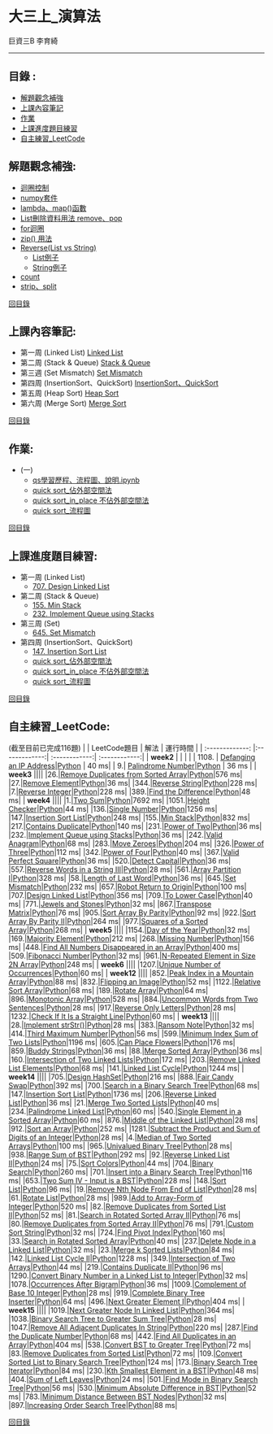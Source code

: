 大三上_演算法
===========
巨資三B 李育綺
***
目錄 :
-----
* [解題觀念補強](#解題觀念補強)
* [上課內容筆記](#上課內容筆記)
* [作業](#作業)
* [上課進度題目練習](#上課進度題目練習)
* [自主練習_LeetCode](#自主練習_LeetCode)

解題觀念補強: 
-----

* [迴圈控制](https://github.com/imucici/my-learning-note/blob/master/%E6%A6%82%E5%BF%B5%E8%A3%9C%E5%BC%B7/%E8%BF%B4%E5%9C%88%E6%8E%A7%E5%88%B6.md)
* [numpy套件](https://github.com/imucici/my-learning-note/blob/master/%E6%A6%82%E5%BF%B5%E8%A3%9C%E5%BC%B7/Numpy%E5%A5%97%E4%BB%B6.md)
* [lambda、map()函數](https://github.com/imucici/my-learning-note/blob/master/%E6%A6%82%E5%BF%B5%E8%A3%9C%E5%BC%B7/lambda%E3%80%81map()%E5%87%BD%E6%95%B8.md)
* [List刪除資料用法  remove、pop](https://github.com/imucici/my-learning-note/blob/master/%E6%A6%82%E5%BF%B5%E8%A3%9C%E5%BC%B7/List%E5%88%AA%E9%99%A4%E8%B3%87%E6%96%99%E7%94%A8%E6%B3%95%20%20remove%E3%80%81pop.ipynb)
* [for迴圈](https://github.com/imucici/my-learning-note/blob/master/%E6%A6%82%E5%BF%B5%E8%A3%9C%E5%BC%B7/for%E8%BF%B4%E5%9C%88.ipynb)
* [zip() 用法](https://github.com/imucici/my-learning-note/blob/master/%E6%A6%82%E5%BF%B5%E8%A3%9C%E5%BC%B7/zip()%20%E7%94%A8%E6%B3%95.ipynb)
* [Reverse(List vs String)](https://github.com/imucici/my-learning-note/blob/master/%E6%A6%82%E5%BF%B5%E8%A3%9C%E5%BC%B7/Reverse(List%20vs%20String))
  * [List例子](https://github.com/imucici/my-learning-note/blob/master/LeetCode/week3/344.Reverse%20String.ipynb)
  * [String例子](https://github.com/imucici/my-learning-note/blob/master/LeetCode/week4/557.%20Reverse%20Words%20in%20a%20String%20III.ipynb)
* [count](https://github.com/imucici/my-learning-note/blob/master/%E6%A6%82%E5%BF%B5%E8%A3%9C%E5%BC%B7/count.ipynb)
* [strip、split](https://github.com/imucici/my-learning-note/blob/master/%E6%A6%82%E5%BF%B5%E8%A3%9C%E5%BC%B7/strip%E3%80%81split.md)


[回目錄](https://github.com/imucici/my-learning-note#%E7%9B%AE%E9%8C%84-)

上課內容筆記: 
---------
* 第一周 (Linked List) [Linked List](https://github.com/imucici/my-learning-note/blob/master/%E4%B8%8A%E8%AA%B2%E5%85%A7%E5%AE%B9%E7%AD%86%E8%A8%98/%E7%AC%AC%E4%B8%80%E9%80%B1%E4%B8%8A%E8%AA%B2%E9%80%B2%E5%BA%A6.md)
* 第二周 (Stack & Queue) [Stack & Queue](https://github.com/imucici/my-learning-note/blob/master/%E4%B8%8A%E8%AA%B2%E5%85%A7%E5%AE%B9%E7%AD%86%E8%A8%98/%E7%AC%AC%E4%BA%8C%E9%80%B1%E4%B8%8A%E8%AA%B2%E9%80%B2%E5%BA%A6.md)
* 第三週 (Set Mismatch) [Set Mismatch](https://github.com/imucici/my-learning-note/blob/master/%E4%B8%8A%E8%AA%B2%E5%85%A7%E5%AE%B9%E7%AD%86%E8%A8%98/%E7%AC%AC%E4%B8%89%E9%80%B1%E4%B8%8A%E8%AA%B2%E9%80%B2%E5%BA%A6.md)
* 第四周 (InsertionSort、QuickSort) [InsertionSort、QuickSort](https://github.com/imucici/my-learning-note/blob/master/%E4%B8%8A%E8%AA%B2%E5%85%A7%E5%AE%B9%E7%AD%86%E8%A8%98/%E7%AC%AC%E5%9B%9B%E9%80%B1%E4%B8%8A%E8%AA%B2%E9%80%B2%E5%BA%A6.md)
* 第五周 (Heap Sort) [Heap Sort](https://github.com/imucici/my-learning-note/blob/master/%E4%B8%8A%E8%AA%B2%E5%85%A7%E5%AE%B9%E7%AD%86%E8%A8%98/%E7%AC%AC%E4%BA%94%E9%80%B1%E4%B8%8A%E8%AA%B2%E9%80%B2%E5%BA%A6.md)
* 第六周 (Merge Sort) [Merge Sort](https://github.com/imucici/my-learning-note/blob/master/%E4%B8%8A%E8%AA%B2%E5%85%A7%E5%AE%B9%E7%AD%86%E8%A8%98/%E7%AC%AC%E5%85%AD%E9%80%B1%E4%B8%8A%E8%AA%B2%E9%80%B2%E5%BA%A6.md)


[回目錄](https://github.com/imucici/my-learning-note#%E7%9B%AE%E9%8C%84-)


作業:
----

* (一)
  * [qs學習歷程、流程圖、說明.ipynb](https://github.com/imucici/my-learning-note/blob/master/%E4%B8%8A%E8%AA%B2%E5%85%A7%E5%AE%B9%E7%AD%86%E8%A8%98/quick%20sort/qs%E5%AD%B8%E7%BF%92%E6%AD%B7%E7%A8%8B%E3%80%81%E6%B5%81%E7%A8%8B%E5%9C%96%E3%80%81%E8%AA%AA%E6%98%8E.ipynb)
  * [quick sort_佔外部空間法](https://github.com/imucici/my-learning-note/blob/master/%E4%B8%8A%E8%AA%B2%E5%85%A7%E5%AE%B9%E7%AD%86%E8%A8%98/quick%20sort/quick%20sort_%E4%BD%94%E5%A4%96%E9%83%A8%E7%A9%BA%E9%96%93%E6%B3%95.ipynb)
  * [quick sort_in_place 不佔外部空間法](https://github.com/imucici/my-learning-note/blob/master/%E4%B8%8A%E8%AA%B2%E5%85%A7%E5%AE%B9%E7%AD%86%E8%A8%98/quick%20sort/quick%20sort_in_place%20%E4%B8%8D%E4%BD%94%E5%A4%96%E9%83%A8%E7%A9%BA%E9%96%93%E6%B3%95.ipynb)
  * [quick sort_流程圖](https://github.com/imucici/my-learning-note/blob/master/%E4%B8%8A%E8%AA%B2%E5%85%A7%E5%AE%B9%E7%AD%86%E8%A8%98/quick%20sort/quick%20sort_%E6%B5%81%E7%A8%8B%E5%9C%96.png)


[回目錄](https://github.com/imucici/my-learning-note#%E7%9B%AE%E9%8C%84-)

上課進度題目練習: 
------
* 第一周 (Linked List) 
  * [707. Design Linked List](https://github.com/imucici/my-learning-note/blob/master/LeetCode/week4/707.%20Design%20Linked%20List.ipynb)
* 第二周 (Stack & Queue)
  * [155. Min Stack](https://github.com/imucici/my-learning-note/blob/master/LeetCode/week4/155.%20Min%20Stack.ipynb)
  * [232. Implement Queue using Stacks](https://github.com/imucici/my-learning-note/blob/master/LeetCode/week4/232.%20Implement%20Queue%20using%20Stacks.ipynb)
* 第三周 (Set)
  * [645. Set Mismatch](https://github.com/imucici/my-learning-note/blob/master/LeetCode/week4/645.%20Set%20Mismatch.ipynb)
* 第四周 (InsertionSort、QuickSort)
  * [147. Insertion Sort List](https://github.com/imucici/my-learning-note/blob/master/LeetCode/week4/147.%20Insertion%20Sort%20List.ipynb)
  * [quick sort_佔外部空間法](https://github.com/imucici/my-learning-note/blob/master/%E4%B8%8A%E8%AA%B2%E5%85%A7%E5%AE%B9%E7%AD%86%E8%A8%98/quick%20sort/quick%20sort_%E4%BD%94%E5%A4%96%E9%83%A8%E7%A9%BA%E9%96%93%E6%B3%95.ipynb)
  * [quick sort_in_place 不佔外部空間法](https://github.com/imucici/my-learning-note/blob/master/%E4%B8%8A%E8%AA%B2%E5%85%A7%E5%AE%B9%E7%AD%86%E8%A8%98/quick%20sort/quick%20sort_in_place%20%E4%B8%8D%E4%BD%94%E5%A4%96%E9%83%A8%E7%A9%BA%E9%96%93%E6%B3%95.ipynb)
  * [quick sort_流程圖](https://github.com/imucici/my-learning-note/blob/master/%E4%B8%8A%E8%AA%B2%E5%85%A7%E5%AE%B9%E7%AD%86%E8%A8%98/quick%20sort/quick%20sort_%E6%B5%81%E7%A8%8B%E5%9C%96.png)

[回目錄](https://github.com/imucici/my-learning-note#%E7%9B%AE%E9%8C%84-)

自主練習_LeetCode: 
-----
(截至目前已完成116題)
|         |     LeetCode題目     |  解法  | 運行時間 |
| :-------------: |:-------------:| :------------:| :------------:|
| **week2**        |       |  |  |
| 1108.        | [Defanging an IP Address](https://leetcode.com/problems/defanging-an-ip-address/)|[Python](https://github.com/imucici/my-learning-note/blob/master/LeetCode/week2/1108.Defanging%20an%20IP%20Address.ipynb) | 40 ms|
| 9.| [Palindrome Number](https://leetcode.com/problems/palindrome-number/)|[Python](https://github.com/imucici/my-learning-note/blob/master/LeetCode/week2/9.Palindrome%20Number.ipynb) | 36 ms  |
| **week3** ||||
|26.|[Remove Duplicates from Sorted Array](https://leetcode.com/problems/remove-duplicates-from-sorted-array/)|[Python](https://github.com/imucici/my-learning-note/blob/master/LeetCode/week3/26.%20Remove%20Duplicates%20from%20Sorted%20Array.ipynb)|576 ms|
|27.|[Remove Element](https://leetcode.com/problems/remove-element/)|[Python](https://github.com/imucici/my-learning-note/blob/master/LeetCode/week3/27.Remove%20Element.ipynb)|36 ms|
|344.|[Reverse String](https://leetcode.com/problems/reverse-string/)|[Python](https://github.com/imucici/my-learning-note/blob/master/LeetCode/week3/344.Reverse%20String.ipynb)|228 ms|
|7.|[Reverse Integer](https://leetcode.com/problems/reverse-integer/)|[Python](https://github.com/imucici/my-learning-note/blob/master/LeetCode/week3/7.Reverse%20Integer.ipynb)|228 ms|
|389.|[Find the Difference](https://leetcode.com/problems/find-the-difference/)|[Python](https://github.com/imucici/my-learning-note/blob/master/LeetCode/week3/389.%20Find%20the%20Difference.ipynb)|48 ms|
| **week4** ||||
|1.|[Two Sum](https://leetcode.com/problems/two-sum/)|[Python](https://github.com/imucici/my-learning-note/blob/master/LeetCode/week4/1.%20Two%20Sum.ipynb)|7692 ms|
|1051.|[Height Checker](https://leetcode.com/problems/height-checker/)|[Python](https://github.com/imucici/my-learning-note/blob/master/LeetCode/week4/1051.%20Height%20Checker.ipynb)|44 ms|
|136.|[Single Number](https://leetcode.com/problems/single-number/)|[Python](https://github.com/imucici/my-learning-note/blob/master/LeetCode/week4/136.%20Single%20Number.ipynb)|1256 ms|
|147.|[Insertion Sort List](https://leetcode.com/problems/insertion-sort-list/)|[Python](https://github.com/imucici/my-learning-note/blob/master/LeetCode/week4/147.%20Insertion%20Sort%20List.ipynb)|248 ms|
|155.|[Min Stack](https://leetcode.com/problems/min-stack/)|[Python](https://github.com/imucici/my-learning-note/blob/master/LeetCode/week4/155.%20Min%20Stack.ipynb)|832 ms|
|217.|[Contains Duplicate](https://leetcode.com/problems/contains-duplicate/)|[Python](https://github.com/imucici/my-learning-note/blob/master/LeetCode/week4/217.%20Contains%20Duplicate.ipynb)|140 ms|
|231.|[Power of Two](https://leetcode.com/problems/power-of-two/)|[Python](https://github.com/imucici/my-learning-note/blob/master/LeetCode/week4/231.%20Power%20of%20Two.ipynb)|36 ms|
|232.|[Implement Queue using Stacks](https://leetcode.com/problems/implement-queue-using-stacks/submissions/)|[Python](https://github.com/imucici/my-learning-note/blob/master/LeetCode/week4/232.%20Implement%20Queue%20using%20Stacks.ipynb)|36 ms|
|242.|[Valid Anagram](https://leetcode.com/problems/valid-anagram/submissions/)|[Python](https://github.com/imucici/my-learning-note/blob/master/LeetCode/week4/242.%20Valid%20Anagram.ipynb)|68 ms|
|283.|[Move Zeroes](https://leetcode.com/problems/move-zeroes/)|[Python](https://github.com/imucici/my-learning-note/blob/master/LeetCode/week4/283.%20Move%20Zeroes.ipynb)|204 ms|
|326.|[Power of Three](https://leetcode.com/problems/power-of-three/)|[Python](https://github.com/imucici/my-learning-note/blob/master/LeetCode/week4/326.%20Power%20of%20Three.ipynb)|112 ms|
|342.|[Power of Four](https://leetcode.com/problems/power-of-four/)|[Python](https://github.com/imucici/my-learning-note/blob/master/LeetCode/week4/342.%20Power%20of%20Four.ipynb)|40 ms|
|367.|[Valid Perfect Square](https://leetcode.com/problems/valid-perfect-square/)|[Python](https://github.com/imucici/my-learning-note/blob/master/LeetCode/week4/367.%20Valid%20Perfect%20Square.ipynb)|36 ms|
|520.|[Detect Capital](https://leetcode.com/problems/detect-capital/)|[Python](https://github.com/imucici/my-learning-note/blob/master/LeetCode/week4/520.%20Detect%20Capital.ipynb)|36 ms|
|557.|[Reverse Words in a String III](https://leetcode.com/problems/reverse-words-in-a-string-iii/)|[Python](https://github.com/imucici/my-learning-note/blob/master/LeetCode/week4/557.%20Reverse%20Words%20in%20a%20String%20III.ipynb)|28 ms|
|561.|[Array Partition I](https://leetcode.com/problems/array-partition-i/)|[Python](https://github.com/imucici/my-learning-note/blob/master/LeetCode/week4/561.%20Array%20Partition%20I.ipynb)|328 ms|
|58.|[Length of Last Word](https://leetcode.com/problems/length-of-last-word/)|[Python](https://github.com/imucici/my-learning-note/blob/master/LeetCode/week4/58.%20Length%20of%20Last%20Word.ipynb)|36 ms|
|645.|[Set Mismatch](https://leetcode.com/problems/set-mismatch/)|[Python](https://github.com/imucici/my-learning-note/blob/master/LeetCode/week4/645.%20Set%20Mismatch.ipynb)|232 ms|
|657.|[Robot Return to Origin](https://leetcode.com/problems/robot-return-to-origin/)|[Python](https://github.com/imucici/my-learning-note/blob/master/LeetCode/week4/657.%20Robot%20Return%20to%20Origin.ipynb)|100 ms|
|707.|[Design Linked List](https://leetcode.com/problems/design-linked-list/)|[Python](https://github.com/imucici/my-learning-note/blob/master/LeetCode/week4/707.%20Design%20Linked%20List.ipynb)|356 ms|
|709.|[To Lower Case](https://leetcode.com/problems/to-lower-case/)|[Python](https://github.com/imucici/my-learning-note/blob/master/LeetCode/week4/709.%20To%20Lower%20Case.ipynb)|40 ms|
|771.|[Jewels and Stones](https://leetcode.com/problems/jewels-and-stones/)|[Python](https://github.com/imucici/my-learning-note/blob/master/LeetCode/week4/771.%20Jewels%20and%20Stones.ipynb)|32 ms|
|867.|[Transpose Matrix](https://leetcode.com/problems/transpose-matrix/)|[Python](https://github.com/imucici/my-learning-note/blob/master/LeetCode/week4/867.%20Transpose%20Matrix.ipynb)|76 ms|
|905.|[Sort Array By Parity](https://leetcode.com/problems/sort-array-by-parity/)|[Python](https://github.com/imucici/my-learning-note/blob/master/LeetCode/week4/905.%20Sort%20Array%20By%20Parity.ipynb)|92 ms|
|922.|[Sort Array By Parity II](https://leetcode.com/problems/sort-array-by-parity-ii/)|[Python](https://github.com/imucici/my-learning-note/blob/master/LeetCode/week4/922.%20Sort%20Array%20By%20Parity%20II.ipynb)|264 ms|
|977.|[Squares of a Sorted Array](https://leetcode.com/problems/squares-of-a-sorted-array/)|[Python](https://github.com/imucici/my-learning-note/blob/master/LeetCode/week4/977.%20Squares%20of%20a%20Sorted%20Array.ipynb)|268 ms|
| **week5** ||||
|1154.|[Day of the Year](https://leetcode.com/problems/day-of-the-year/)|[Python](https://github.com/imucici/my-learning-note/blob/master/LeetCode/week5/1154.%20Day%20of%20the%20Year.ipynb)|32 ms|
|169.|[Majority Element](https://leetcode.com/problems/majority-element/)|[Python](https://github.com/imucici/my-learning-note/blob/master/LeetCode/week5/169.%20Majority%20Element.ipynb)|212 ms|
|268.|[Missing Number](https://leetcode.com/problems/missing-number/)|[Python](https://github.com/imucici/my-learning-note/blob/master/LeetCode/week5/268.%20Missing%20Number.ipynb)|156 ms|
|448.|[Find All Numbers Disappeared in an Array](https://leetcode.com/problems/find-all-numbers-disappeared-in-an-array/)|[Python](https://github.com/imucici/my-learning-note/blob/master/LeetCode/week5/448.%20Find%20All%20Numbers%20Disappeared%20in%20an%20Array.ipynb)|400 ms|
|509.|[Fibonacci Number](https://leetcode.com/problems/fibonacci-number/)|[Python](https://github.com/imucici/my-learning-note/blob/master/LeetCode/week5/509.%20Fibonacci%20Number.ipynb)|32 ms|
|961.|[N-Repeated Element in Size 2N Array](https://leetcode.com/problems/n-repeated-element-in-size-2n-array/)|[Python](https://github.com/imucici/my-learning-note/blob/master/LeetCode/week5/961.%20N-Repeated%20Element%20in%20Size%202N%20Array.ipynb)|248 ms|
| **week6** ||||
|1207.|[Unique Number of Occurrences](https://leetcode.com/problems/unique-number-of-occurrences/)|[Python](https://github.com/imucici/my-learning-note/tree/master/LeetCode/week6)|60 ms|
| **week12** ||||
|852.|[Peak Index in a Mountain Array](https://leetcode.com/problems/peak-index-in-a-mountain-array/)|[Python](https://github.com/imucici/my-learning-note/blob/master/LeetCode/week12/852.%20Peak%20Index%20in%20a%20Mountain%20Array.ipynb)|88 ms|
|832.|[Flipping an Image](https://leetcode.com/problems/flipping-an-image/)|[Python](https://github.com/imucici/my-learning-note/blob/master/LeetCode/week12/832.%20Flipping%20an%20Image.ipynb)|52 ms|
|1122.|[Relative Sort Array](https://leetcode.com/problems/relative-sort-array/)|[Python](https://github.com/imucici/my-learning-note/blob/master/LeetCode/week12/1122.%20Relative%20Sort%20Array.ipynb)|68 ms|
|189.|[Rotate Array](https://leetcode.com/problems/rotate-array/)|[Python](https://github.com/imucici/my-learning-note/blob/master/LeetCode/week12/189.%20Rotate%20Array.ipynb)|64 ms|
|896.|[Monotonic Array](https://leetcode.com/problems/monotonic-array/)|[Python](https://github.com/imucici/my-learning-note/blob/master/LeetCode/week12/896.%20Monotonic%20Array.ipynb)|528 ms|
|884.|[Uncommon Words from Two Sentences](https://leetcode.com/problems/uncommon-words-from-two-sentences/)|[Python](https://github.com/imucici/my-learning-note/blob/master/LeetCode/week12/884.%20Uncommon%20Words%20from%20Two%20Sentences.ipynb)|28 ms|
|917.|[Reverse Only Letters](https://leetcode.com/problems/reverse-only-letters/)|[Python](https://github.com/imucici/my-learning-note/blob/master/LeetCode/week12/917.%20Reverse%20Only%20Letters.ipynb)|28 ms|
|1232.|[Check If It Is a Straight Line](https://leetcode.com/problems/check-if-it-is-a-straight-line/)|[Python](https://github.com/imucici/my-learning-note/blob/master/LeetCode/week12/1232.%20Check%20If%20It%20Is%20a%20Straight%20Line.ipynb)|60 ms|
| **week13** ||||
|28.|[Implement strStr()](https://leetcode.com/problems/implement-strstr/)|[Python](https://github.com/imucici/my-learning-note/blob/master/LeetCode/week13/28.%20Implement%20strStr().ipynb)|28 ms|
|383.|[Ransom Note](https://leetcode.com/problems/ransom-note/)|[Python](https://github.com/imucici/my-learning-note/blob/master/LeetCode/week13/383.%20Ransom%20Note.ipynb)|32 ms|
|414.|[Third Maximum Number](https://leetcode.com/problems/third-maximum-number/)|[Python](https://github.com/imucici/my-learning-note/blob/master/LeetCode/week13/414.%20Third%20Maximum%20Number.ipynb)|56 ms|
|599.|[Minimum Index Sum of Two Lists](https://leetcode.com/problems/minimum-index-sum-of-two-lists/)|[Python](https://github.com/imucici/my-learning-note/blob/master/LeetCode/week13/599.%20Minimum%20Index%20Sum%20of%20Two%20Lists.ipynb)|1196 ms|
|605.|[Can Place Flowers](https://leetcode.com/problems/can-place-flowers/)|[Python](https://github.com/imucici/my-learning-note/blob/master/LeetCode/week13/605.%20Can%20Place%20Flowers.ipynb)|176 ms|
|859.|[Buddy Strings](https://leetcode.com/problems/buddy-strings/)|[Python](https://github.com/imucici/my-learning-note/blob/master/LeetCode/week13/859.%20Buddy%20Strings.ipynb)|36 ms|
|88.|[Merge Sorted Array](https://leetcode.com/problems/merge-sorted-array/)|[Python](https://github.com/imucici/my-learning-note/blob/master/LeetCode/week13/88.%20Merge%20Sorted%20Array.ipynb)|36 ms|
|160.|[Intersection of Two Linked Lists](https://leetcode.com/problems/intersection-of-two-linked-lists/)|[Python](https://github.com/imucici/my-learning-note/blob/master/LeetCode/week13/160.%20Intersection%20of%20Two%20Linked%20Lists.ipynb)|172 ms|
|203.|[Remove Linked List Elements](https://leetcode.com/problems/remove-linked-list-elements/)|[Python](https://github.com/imucici/my-learning-note/blob/master/LeetCode/week13/203.%20Remove%20Linked%20List%20Elements.ipynb)|68 ms|
|141.|[Linked List Cycle](https://leetcode.com/problems/linked-list-cycle/)|[Python](https://github.com/imucici/my-learning-note/blob/master/LeetCode/week13/141.%20Linked%20List%20Cycle.ipynb)|1244 ms|
| **week14** ||||
|705.|[Design HashSet](https://leetcode.com/problems/design-hashset/)|[Python](https://github.com/imucici/my-learning-note/blob/master/LeetCode/week14/705.%20Design%20HashSet.ipynb)|216 ms|
|888.|[Fair Candy Swap](https://leetcode.com/problems/fair-candy-swap/)|[Python](https://github.com/imucici/my-learning-note/blob/master/LeetCode/week14/888.%20Fair%20Candy%20Swap.ipynb)|392 ms|
|700.|[Search in a Binary Search Tree](https://leetcode.com/problems/search-in-a-binary-search-tree/)|[Python](https://github.com/imucici/my-learning-note/blob/master/LeetCode/week14/700.%20Search%20in%20a%20Binary%20Search%20Tree.ipynb)|68 ms|
|147.|[Insertion Sort List](https://leetcode.com/problems/insertion-sort-list/)|[Python](https://github.com/imucici/my-learning-note/blob/master/LeetCode/week14/147.Insertion%20Sort%20List.ipynb)|1736 ms|
|206.|[Reverse Linked List](https://leetcode.com/problems/reverse-linked-list/)|[Python](https://github.com/imucici/my-learning-note/blob/master/LeetCode/week14/206.%20Reverse%20Linked%20List.ipynb)|36 ms|
|21.|[Merge Two Sorted Lists](https://leetcode.com/problems/merge-two-sorted-lists/)|[Python](https://github.com/imucici/my-learning-note/blob/master/LeetCode/week14/21.%20Merge%20Two%20Sorted%20Lists.ipynb)|40 ms|
|234.|[Palindrome Linked List](https://leetcode.com/problems/palindrome-linked-list/)|[Python](https://github.com/imucici/my-learning-note/blob/master/LeetCode/week14/234.%20Palindrome%20Linked%20List.ipynb)|60 ms|
|540.|[Single Element in a Sorted Array](https://leetcode.com/problems/single-element-in-a-sorted-array/)|[Python](https://github.com/imucici/my-learning-note/blob/master/LeetCode/week14/540.%20Single%20Element%20in%20a%20Sorted%20Array.ipynb)|60 ms|
|876.|[Middle of the Linked List](https://leetcode.com/problems/middle-of-the-linked-list/)|[Python](https://github.com/imucici/my-learning-note/blob/master/LeetCode/week14/876.%20Middle%20of%20the%20Linked%20List.ipynb)|28 ms|
|912.|[Sort an Array](https://leetcode.com/problems/sort-an-array/)|[Python](https://github.com/imucici/my-learning-note/blob/master/LeetCode/week14/912.%20Sort%20an%20Array.ipynb)|252 ms|
|1281.|[Subtract the Product and Sum of Digits of an Integer](https://leetcode.com/problems/subtract-the-product-and-sum-of-digits-of-an-integer/)|[Python](https://github.com/imucici/my-learning-note/blob/master/LeetCode/week14/1281.%20Subtract%20the%20Product%20and%20Sum%20of%20Digits%20of%20an%20Integer.ipynb)|28 ms|
|4.|[Median of Two Sorted Arrays](https://leetcode.com/problems/median-of-two-sorted-arrays/)|[Python](https://github.com/imucici/my-learning-note/blob/master/LeetCode/week14/4.%20Median%20of%20Two%20Sorted%20Arrays.ipynb)|100 ms|
|965.|[Univalued Binary Tree](https://leetcode.com/problems/univalued-binary-tree/)|[Python](https://github.com/imucici/my-learning-note/blob/master/LeetCode/week14/965.%20Univalued%20Binary%20Tree.ipynb)|28 ms|
|938.|[Range Sum of BST](https://leetcode.com/problems/range-sum-of-bst/)|[Python](https://github.com/imucici/my-learning-note/blob/master/LeetCode/week14/938.%20Range%20Sum%20of%20BST.ipynb)|292 ms|
|92.|[Reverse Linked List II](https://leetcode.com/problems/reverse-linked-list-ii/)|[Python](https://github.com/imucici/my-learning-note/blob/master/LeetCode/week14/92.%20Reverse%20Linked%20List%20II.ipynb)|24 ms|
|75.|[Sort Colors](https://leetcode.com/problems/sort-colors/)|[Python](https://github.com/imucici/my-learning-note/blob/master/LeetCode/week14/75.%20Sort%20Colors.ipynb)|44 ms|
|704.|[Binary Search](https://leetcode.com/problems/binary-search/)|[Python](https://github.com/imucici/my-learning-note/blob/master/LeetCode/week14/704.%20Binary%20Search.ipynb)|260 ms|
|701.|[Insert into a Binary Search Tree](https://leetcode.com/problems/insert-into-a-binary-search-tree/)|[Python](https://github.com/imucici/my-learning-note/blob/master/LeetCode/week14/701.%20Insert%20into%20a%20Binary%20Search%20Tree.ipynb)|116 ms|
|653.|[Two Sum IV - Input is a BST](https://leetcode.com/problems/two-sum-iv-input-is-a-bst/)|[Python](https://github.com/imucici/my-learning-note/blob/master/LeetCode/week14/653.%20Two%20Sum%20IV%20-%20Input%20is%20a%20BST.ipynb)|228 ms|
|148.|[Sort List](https://leetcode.com/problems/sort-list/)|[Python](https://github.com/imucici/my-learning-note/blob/master/LeetCode/week14/148.%20Sort%20List.ipynb)|96 ms|
|19.|[Remove Nth Node From End of List](https://leetcode.com/problems/remove-nth-node-from-end-of-list/)|[Python](https://github.com/imucici/my-learning-note/blob/master/LeetCode/week14/19.%20Remove%20Nth%20Node%20From%20End%20of%20List.ipynb)|28 ms|
|61.|[Rotate List](https://leetcode.com/problems/rotate-list/)|[Python](https://github.com/imucici/my-learning-note/blob/master/LeetCode/week14/61.%20Rotate%20List.ipynb)|28 ms|
|989.|[Add to Array-Form of Integer](https://leetcode.com/problems/add-to-array-form-of-integer/)|[Python](https://github.com/imucici/my-learning-note/blob/master/LeetCode/week14/989.%20Add%20to%20Array-Form%20of%20Integer.ipynb)|520 ms|
|82.|[Remove Duplicates from Sorted List II](https://leetcode.com/problems/remove-duplicates-from-sorted-list-ii/)|[Python](https://github.com/imucici/my-learning-note/blob/master/LeetCode/week14/82.%20Remove%20Duplicates%20from%20Sorted%20List%20II.ipynb)|52 ms|
|81.|[Search in Rotated Sorted Array II](https://leetcode.com/problems/search-in-rotated-sorted-array-ii/)|[Python](https://github.com/imucici/my-learning-note/blob/master/LeetCode/week14/81.%20Search%20in%20Rotated%20Sorted%20Array%20II.ipynb)|76 ms|
|80.|[Remove Duplicates from Sorted Array II](https://leetcode.com/problems/remove-duplicates-from-sorted-array-ii/)|[Python](https://github.com/imucici/my-learning-note/blob/master/LeetCode/week14/80.%20Remove%20Duplicates%20from%20Sorted%20Array%20II.ipynb)|76 ms|
|791.|[Custom Sort String](https://leetcode.com/problems/custom-sort-string/)|[Python](https://github.com/imucici/my-learning-note/blob/master/LeetCode/week14/791.%20Custom%20Sort%20String.ipynb)|32 ms|
|724.|[Find Pivot Index](https://leetcode.com/problems/find-pivot-index/)|[Python](https://github.com/imucici/my-learning-note/blob/master/LeetCode/week14/724.%20Find%20Pivot%20Index.ipynb)|160 ms|
|33.|[Search in Rotated Sorted Array](https://leetcode.com/problems/search-in-rotated-sorted-array/)|[Python](https://github.com/imucici/my-learning-note/blob/master/LeetCode/week14/33.%20Search%20in%20Rotated%20Sorted%20Array.ipynb)|40 ms|
|237.|[Delete Node in a Linked List](https://leetcode.com/problems/delete-node-in-a-linked-list/)|[Python](https://github.com/imucici/my-learning-note/blob/master/LeetCode/week14/237.%20Delete%20Node%20in%20a%20Linked%20List.ipynb)|32 ms|
|23.|[Merge k Sorted Lists](https://leetcode.com/problems/merge-k-sorted-lists/)|[Python](https://github.com/imucici/my-learning-note/blob/master/LeetCode/week14/23.%20Merge%20k%20Sorted%20Lists.ipynb)|84 ms|
|142.|[Linked List Cycle II](https://leetcode.com/problems/linked-list-cycle-ii/)|[Python](https://github.com/imucici/my-learning-note/blob/master/LeetCode/week14/142.%20Linked%20List%20Cycle%20II.ipynb)|1228 ms|
|349.|[Intersection of Two Arrays](https://leetcode.com/problems/intersection-of-two-arrays/)|[Python](https://github.com/imucici/my-learning-note/blob/master/LeetCode/week14/349.%20Intersection%20of%20Two%20Arrays.ipynb)|44 ms|
|219.|[Contains Duplicate II](https://leetcode.com/problems/contains-duplicate-ii/)|[Python](https://github.com/imucici/my-learning-note/blob/master/LeetCode/week14/219.%20Contains%20Duplicate%20II.ipynb)|96 ms|
|1290.|[Convert Binary Number in a Linked List to Integer](https://leetcode.com/problems/convert-binary-number-in-a-linked-list-to-integer/)|[Python](https://github.com/imucici/my-learning-note/blob/master/LeetCode/week14/1290.%20Convert%20Binary%20Number%20in%20a%20Linked%20List%20to%20Integer.ipynb)|32 ms|
|1078.|[Occurrences After Bigram](https://leetcode.com/problems/occurrences-after-bigram/)|[Python](https://github.com/imucici/my-learning-note/blob/master/LeetCode/week14/1078.%20Occurrences%20After%20Bigram.ipynb)|36 ms|
|1009.|[Complement of Base 10 Integer](https://leetcode.com/problems/complement-of-base-10-integer/)|[Python](https://github.com/imucici/my-learning-note/blob/master/LeetCode/week14/1009.%20Complement%20of%20Base%2010%20Integer.ipynb)|28 ms|
|919.|[Complete Binary Tree Inserter](https://leetcode.com/problems/complete-binary-tree-inserter/)|[Python](https://github.com/imucici/my-learning-note/blob/master/LeetCode/week14/919.%20Complete%20Binary%20Tree%20Inserter.ipynb)|64 ms|
|496.|[Next Greater Element I](https://leetcode.com/problems/next-greater-element-i/)|[Python](https://github.com/imucici/my-learning-note/blob/master/LeetCode/week14/496.%20Next%20Greater%20Element%20I.ipynb)|404 ms|
| **week15** ||||
|1019.|[Next Greater Node In Linked List](https://leetcode.com/problems/next-greater-node-in-linked-list/)|[Python](https://github.com/imucici/my-learning-note/blob/master/LeetCode/week15/1019.%20Next%20Greater%20Node%20In%20Linked%20List.ipynb)|364 ms|
|1038.|[Binary Search Tree to Greater Sum Tree](https://leetcode.com/problems/binary-search-tree-to-greater-sum-tree/)|[Python](https://github.com/imucici/my-learning-note/blob/master/LeetCode/week15/1038.%20Binary%20Search%20Tree%20to%20Greater%20Sum%20Tree.ipynb)|28 ms|
|1047.|[Remove All Adjacent Duplicates In String](https://leetcode.com/problems/remove-all-adjacent-duplicates-in-string/)|[Python](https://github.com/imucici/my-learning-note/blob/master/LeetCode/week15/1047.%20Remove%20All%20Adjacent%20Duplicates%20In%20String.ipynb)|220 ms|
|287.|[Find the Duplicate Number](https://leetcode.com/problems/find-the-duplicate-number/)|[Python](https://github.com/imucici/my-learning-note/blob/master/LeetCode/week15/287.%20Find%20the%20Duplicate%20Number.ipynb)|68 ms|
|442.|[Find All Duplicates in an Array](https://leetcode.com/problems/find-all-duplicates-in-an-array/)|[Python](https://github.com/imucici/my-learning-note/blob/master/LeetCode/week15/442.%20Find%20All%20Duplicates%20in%20an%20Array.ipynb)|404 ms|
|538.|[Convert BST to Greater Tree](https://leetcode.com/problems/convert-bst-to-greater-tree/)|[Python](https://github.com/imucici/my-learning-note/blob/master/LeetCode/week15/538.%20Convert%20BST%20to%20Greater%20Tree.ipynb)|72 ms|
|83.|[Remove Duplicates from Sorted List](https://leetcode.com/problems/remove-duplicates-from-sorted-list/)|[Python](https://github.com/imucici/my-learning-note/blob/master/LeetCode/week15/83.%20Remove%20Duplicates%20from%20Sorted%20List.ipynb)|72 ms|
|109.|[Convert Sorted List to Binary Search Tree](https://leetcode.com/problems/convert-sorted-list-to-binary-search-tree/)|[Python](https://github.com/imucici/my-learning-note/blob/master/LeetCode/week15/109.%20Convert%20Sorted%20List%20to%20Binary%20Search%20Tree.ipynb)|124 ms|
|173.|[Binary Search Tree Iterator](https://leetcode.com/problems/binary-search-tree-iterator/)|[Python](https://github.com/imucici/my-learning-note/blob/master/LeetCode/week15/173.%20Binary%20Search%20Tree%20Iterator.ipynb)|84 ms|
|230.|[Kth Smallest Element in a BST](https://leetcode.com/problems/kth-smallest-element-in-a-bst/)|[Python](https://github.com/imucici/my-learning-note/blob/master/LeetCode/week15/230.%20Kth%20Smallest%20Element%20in%20a%20BST.ipynb)|48 ms|
|404.|[Sum of Left Leaves](https://leetcode.com/problems/sum-of-left-leaves/)|[Python](https://github.com/imucici/my-learning-note/blob/master/LeetCode/week15/404.%20Sum%20of%20Left%20Leaves.ipynb)|24 ms|
|501.|[Find Mode in Binary Search Tree](https://leetcode.com/problems/find-mode-in-binary-search-tree/)|[Python](https://github.com/imucici/my-learning-note/blob/master/LeetCode/week15/501.%20Find%20Mode%20in%20Binary%20Search%20Tree.ipynb)|56 ms|
|530.|[Minimum Absolute Difference in BST](https://leetcode.com/problems/minimum-absolute-difference-in-bst/)|[Python](https://github.com/imucici/my-learning-note/blob/master/LeetCode/week15/530.%20Minimum%20Absolute%20Difference%20in%20BST.ipynb)|52 ms|
|783.|[Minimum Distance Between BST Nodes](https://leetcode.com/problems/minimum-distance-between-bst-nodes/)|[Python](https://github.com/imucici/my-learning-note/blob/master/LeetCode/week15/783.%20Minimum%20Distance%20Between%20BST%20Nodes.ipynb)|32 ms|
|897.|[Increasing Order Search Tree](https://leetcode.com/problems/increasing-order-search-tree/)|[Python](https://github.com/imucici/my-learning-note/blob/master/LeetCode/week15/897.%20Increasing%20Order%20Search%20Tree.ipynb)|88 ms|



[回目錄](https://github.com/imucici/my-learning-note#%E7%9B%AE%E9%8C%84-)
